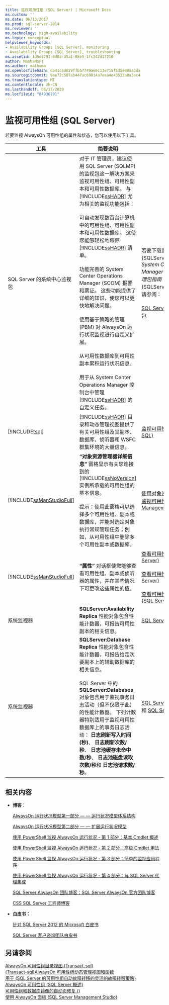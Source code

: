 ```yaml
---
title: 监视可用性组 (SQL Server) | Microsoft Docs
ms.custom: ''
ms.date: 06/13/2017
ms.prod: sql-server-2014
ms.reviewer: ''
ms.technology: high-availability
ms.topic: conceptual
helpviewer_keywords:
- Availability Groups [SQL Server], monitoring
- Availability Groups [SQL Server], troubleshooting
ms.assetid: 1d5e3291-0d0a-45a1-88e5-1fc242d17210
author: MashaMSFT
ms.author: mathoma
ms.openlocfilehash: da41c6d629ffb57749ae9c13e715f535e98aa3da
ms.sourcegitcommit: 9ee72c507ab447ac69014a7eea4e43523a0a3ec4
ms.translationtype: MT
ms.contentlocale: zh-CN
ms.lasthandoff: 06/17/2020
ms.locfileid: "84936701"
---
```

# <a name="monitoring-of-availability-groups-sql-server"></a>监视可用性组 (SQL Server)
  若要监视 AlwaysOn 可用性组的属性和状态，您可以使用以下工具。  
  
|工具|简要说明|链接|  
|----------|-----------------------|-----------|  
|SQL Server 的系统中心监视包|对于 IT 管理员，建议使用 SQL Server (SQLMP) 的监视包这一解决方案来监视可用性组、可用性副本和可用性数据库。 与 [!INCLUDE[ssHADR](../../../includes/sshadr-md.md)] 尤为相关的监视功能包括：<br /><br /> 可自动发现数百台计算机中的可用性组、可用性副本和可用性数据库。 这使您能够轻松地跟踪 [!INCLUDE[ssHADR](../../../includes/sshadr-md.md)] 清单。<br /><br /> 功能完善的 System Center Operations Manager (SCOM) 报警和票证。 这些功能提供了详细的知识，使您可以更快地解决问题。<br /><br /> 使用基于策略的管理 (PBM) 对 AlwaysOn 运行状况监视进行自定义扩展。<br /><br /> 从可用性数据库到可用性副本累积运行状况信息。<br /><br /> 用于从 System Center Operations Manager 控制台中管理 [!INCLUDE[ssHADR](../../../includes/sshadr-md.md)] 的自定义任务。|若要下载监视包 (SQLServerMP.msi) 和 *用于 System Center Operations Manager 的 SQL Server 管理包指南* (SQLServerMPGuide.doc)，请参阅：<br /><br /> [SQL Server 的系统中心监视包](https://www.microsoft.com/download/details.aspx?displaylang=en&id=10631)|  
|[!INCLUDE[tsql](../../../includes/tsql-md.md)]|[!INCLUDE[ssHADR](../../../includes/sshadr-md.md)] 目录和动态管理视图提供了有关可用性组及其副本、数据库、侦听器和 WSFC 群集环境的大量信息。|[监视可用性组 (Transact-SQL)](monitor-availability-groups-transact-sql.md)|  
|[!INCLUDE[ssManStudioFull](../../../includes/ssmanstudiofull-md.md)]|**“对象资源管理器详细信息”** 窗格显示有关您连接到的 [!INCLUDE[ssNoVersion](../../../includes/ssnoversion-md.md)] 实例所承载的可用性组的基本信息。<br /><br /> 提示：使用此窗格可以选择多个可用性组、副本或数据库，并能对选定对象执行常规管理任务；例如，从可用性组中删除多个可用性副本或数据库。|[使用对象资源管理器详细信息监视可用性组 (SQL Server Management Studio)](use-object-explorer-details-to-monitor-availability-groups.md)|  
|[!INCLUDE[ssManStudioFull](../../../includes/ssmanstudiofull-md.md)]|**“属性”** 对话框使您能够查看可用性组、副本或侦听器的属性，并在某些情况下可更改这些属性的值。|[查看可用性组属性 (SQL Server)](view-availability-group-properties-sql-server.md)<br /><br /> [查看可用性副本属性 (SQL Server)](view-availability-replica-properties-sql-server.md)<br /><br /> [查看可用性组侦听程序属性 (SQL Server)](view-availability-group-listener-properties-sql-server.md)|  
|系统监视器|**SQLServer:Availability Replica** 性能对象包含性能计数器，可报告可用性副本的相关信息。|[SQL Server，可用性副本](../../../relational-databases/performance-monitor/sql-server-availability-replica.md)|  
|系统监视器|**SQLServer:Database Replica** 性能对象包含性能计数器，可报告给定次要副本上的辅助数据库的相关信息。<br /><br /> SQL Server 中的 **SQLServer:Databases** 对象包含用于监视事务日志活动（但不仅限于此）的性能计数器。 下列计数器特别适用于监视可用性数据库上的事务日志活动： **日志刷新写入时间(秒)**、 **日志刷新次数/秒**、 **日志池缓存未命中数/秒**、 **日志池磁盘读取次数/秒**和 **日志池请求数/秒**。|[SQL Server，数据库副本](../../../relational-databases/performance-monitor/sql-server-database-replica.md) ；和 [SQL Server，数据库对象](../../../relational-databases/performance-monitor/sql-server-databases-object.md)|  
  
##  <a name="related-content"></a><a name="RelatedContent"></a> 相关内容  
  
-   **博客：**  
  
     [AlwaysOn 运行状况模型第一部分 — — 运行状况模型体系结构](https://docs.microsoft.com/archive/blogs/sqlalwayson/the-alwayson-health-model-part-1-health-model-architecture)  
  
     [AlwaysOn 运行状况模型第二部分 — — 扩展运行状况模型](https://docs.microsoft.com/archive/blogs/sqlalwayson/the-alwayson-health-model-part-2-extending-the-health-model)  
  
     [使用 PowerShell 监视 AlwaysOn 运行状况 - 第 1 部分：基本 Cmdlet 概述](https://docs.microsoft.com/archive/blogs/sqlalwayson/monitoring-alwayson-health-with-powershell-part-1-basic-cmdlet-overview)  
  
     [使用 PowerShell 监视 AlwaysOn 运行状况 - 第 2 部分：高级 Cmdlet 用法](https://docs.microsoft.com/archive/blogs/sqlalwayson/monitoring-alwayson-health-with-powershell-part-2-advanced-cmdlet-usage)  
  
     [使用 PowerShell 监视 AlwaysOn 运行状况 - 第 3 部分：简单的监视应用程序](https://docs.microsoft.com/archive/blogs/sqlalwayson/monitoring-alwayson-health-with-powershell-part-3-a-simple-monitoring-application)  
  
     [使用 PowerShell 监视 AlwaysOn 运行状况 - 第 4 部分：与 SQL Server 代理集成](https://docs.microsoft.com/archive/blogs/sqlalwayson/monitoring-alwayson-health-with-powershell-part-4-integration-with-sql-server-agent)  
  
     [SQL Server AlwaysOn 团队博客：SQL Server AlwaysOn 官方团队博客](https://docs.microsoft.com/archive/blogs/sqlalwayson/)  
  
     [CSS SQL Server 工程师博客](https://blogs.msdn.com/b/psssql/)  
  
-   **白皮书：**  
  
     [针对 SQL Server 2012 的 Microsoft 白皮书](https://msdn.microsoft.com/library/hh403491.aspx)  
  
     [SQL Server 客户咨询团队白皮书](http://sqlcat.com/)  
  
## <a name="see-also"></a>另请参阅  
 [AlwaysOn 可用性组目录视图 &#40;Transact-sql&#41;](/sql/relational-databases/system-catalog-views/always-on-availability-groups-catalog-views-transact-sql)   
 [&#40;Transact-sql&#41;AlwaysOn 可用性组动态管理视图和函数](/sql/relational-databases/system-dynamic-management-views/always-on-availability-groups-dynamic-management-views-functions)   
 [用于 &#40;SQL Server 的可用性组自动故障转移的灵活的故障转移策略&#41;](flexible-automatic-failover-policy-availability-group.md)   
 [AlwaysOn 可用性组 &#40;SQL Server 概述&#41;](overview-of-always-on-availability-groups-sql-server.md)   
 [可用性组和数据库镜像的自动页修复 &#40;&#41;](../../../sql-server/failover-clusters/automatic-page-repair-availability-groups-database-mirroring.md)   
 [使用 AlwaysOn 面板 (SQL Server Management Studio)](use-the-always-on-dashboard-sql-server-management-studio.md)  
  
  
